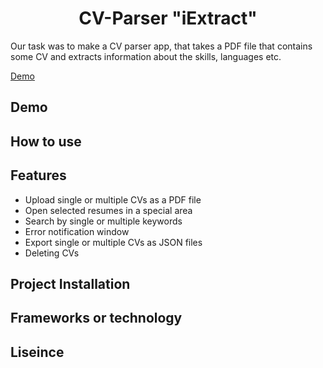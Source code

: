 <h1 align="center"> CV-Parser "iExtract"</h1>
<!-- Project Description -->
Our task was to make a CV parser app, that takes a PDF file that contains some CV and extracts information about the skills, languages etc.

[Demo](#твоё_название)

<!-- ![Dart](https://img.shields.io/badge/dart-%230175C2.svg?style=for-the-badge&logo=dart&logoColor=white)
![Firebase](https://img.shields.io/badge/firebase-%23039BE5.svg?style=for-the-badge&logo=firebase)

<img src="https://github.com/devicons/devicon/blob/master/icons/firebase/firebase-plain-wordmark.svg" title="Firebase" alt="Firebase" width="40" height="40"/>&nbsp; -->

<!-- ## Demo -->
<h2 name="твоё_название">Demo</h2>



## How to use
## Features
* Upload single or multiple CVs as a PDF file
* Open selected resumes in a special area 
* Search by single or multiple keywords
* Error notification window
* Export single or multiple CVs as JSON files
* Deleting CVs

<!-- <a name="твоё_название">dsdvds</a> -->
## Project Installation
## Frameworks or technology

## Liseince
